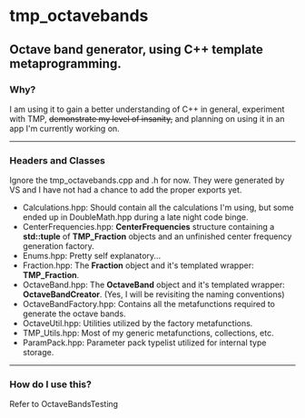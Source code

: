 # tmp_octavebands

## Octave band generator, using C++ template metaprogramming.

### Why?

I am using it to gain a better understanding of C++ in general, experiment with TMP, ~~demonstrate my level of insanity,~~ and planning on using it in an app I'm currently working on.

---

### Headers and Classes

Ignore the tmp_octavebands.cpp and .h for now. They were generated by VS and I have not had a chance to add the proper exports yet.

* Calculations.hpp: Should contain all the calculations I'm using, but some ended up in DoubleMath.hpp during a late night code binge.
* CenterFrequencies.hpp: __CenterFrequencies__ structure containing a __std::tuple__ of __TMP_Fraction__ objects and an unfinished center frequency generation factory.
* Enums.hpp: Pretty self explanatory...
* Fraction.hpp: The __Fraction__ object and it's templated wrapper: __TMP_Fraction__.
* OctaveBand.hpp: The __OctaveBand__ object and it's templated wrapper: __OctaveBandCreator__. (Yes, I will be revisiting the naming conventions)
* OctaveBandFactory.hpp: Contains all the metafunctions required to generate the octave bands.
* OctaveUtil.hpp: Utilities utilized by the factory metafunctions.
* TMP_Utils.hpp: Most of my generic metafunctions, collections, etc.
* ParamPack.hpp: Parameter pack typelist utilized for internal type storage.

---

### How do I use this?

Refer to OctaveBandsTesting